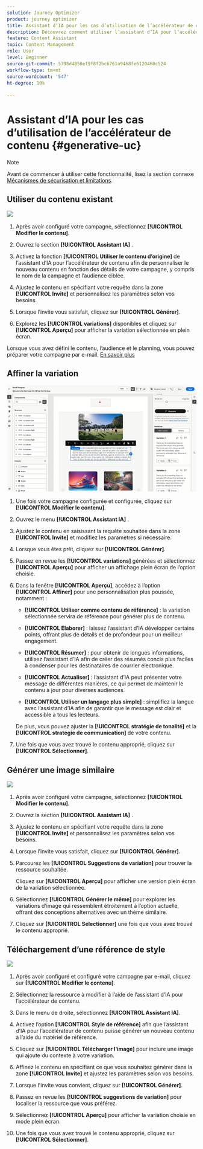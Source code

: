 ```yaml
---
solution: Journey Optimizer
product: journey optimizer
title: Assistant d’IA pour les cas d’utilisation de l’accélérateur de contenu
description: Découvrez comment utiliser l’assistant d’IA pour l’accélérateur de contenu à travers les cas d’utilisation
feature: Content Assistant
topic: Content Management
role: User
level: Beginner
source-git-commit: 5798d4850ef9f8f2bc6761a9468fe6120460c524
workflow-type: tm+mt
source-wordcount: '547'
ht-degree: 10%

---
```


# Assistant d’IA pour les cas d’utilisation de l’accélérateur de contenu {#generative-uc}

>[!NOTE]
>
>Avant de commencer à utiliser cette fonctionnalité, lisez la section connexe [Mécanismes de sécurisation et limitations](gs-generative.md#generative-guardrails).

## Utiliser du contenu existant

![](assets/do-not-localize/gen-ai-reuse-text.gif)

1. Après avoir configuré votre campagne, sélectionnez **[!UICONTROL Modifier le contenu]**.

1. Ouvrez la section **[!UICONTROL Assistant IA]** .

1. Activez la fonction **[!UICONTROL Utiliser le contenu d’origine]** de l’assistant d’IA pour l’accélérateur de contenu afin de personnaliser le nouveau contenu en fonction des détails de votre campagne, y compris le nom de la campagne et l’audience ciblée.

1. Ajustez le contenu en spécifiant votre requête dans la zone **[!UICONTROL Invite]** et personnalisez les paramètres selon vos besoins.

1. Lorsque l’invite vous satisfait, cliquez sur **[!UICONTROL Générer]**.

1. Explorez les **[!UICONTROL variations]** disponibles et cliquez sur **[!UICONTROL Aperçu]** pour afficher la variation sélectionnée en plein écran.

Lorsque vous avez défini le contenu, l’audience et le planning, vous pouvez préparer votre campagne par e-mail. [En savoir plus](../campaigns/review-activate-campaign.md)

## Affiner la variation

![](assets/do-not-localize/gen-ai-variation.gif)

1. Une fois votre campagne configurée et configurée, cliquez sur **[!UICONTROL Modifier le contenu]**.

1. Ouvrez le menu **[!UICONTROL Assistant IA]** .

1. Ajustez le contenu en saisissant la requête souhaitée dans la zone **[!UICONTROL Invite]** et modifiez les paramètres si nécessaire.

1. Lorsque vous êtes prêt, cliquez sur **[!UICONTROL Générer]**.

1. Passez en revue les **[!UICONTROL variations]** générées et sélectionnez **[!UICONTROL Aperçu]** pour afficher un affichage plein écran de l’option choisie.

1. Dans la fenêtre **[!UICONTROL Aperçu]**, accédez à l’option **[!UICONTROL Affiner]** pour une personnalisation plus poussée, notamment :

   * **[!UICONTROL Utiliser comme contenu de référence]** : la variation sélectionnée servira de référence pour générer plus de contenu.

   * **[!UICONTROL Elaborer]** : laissez l’assistant d’IA développer certains points, offrant plus de détails et de profondeur pour un meilleur engagement.

   * **[!UICONTROL Résumer]** : pour obtenir de longues informations, utilisez l’assistant d’IA afin de créer des résumés concis plus faciles à condenser pour les destinataires de courrier électronique.

   * **[!UICONTROL Actualiser]** : l’assistant d’IA peut présenter votre message de différentes manières, ce qui permet de maintenir le contenu à jour pour diverses audiences.

   * **[!UICONTROL Utiliser un langage plus simple]** : simplifiez la langue avec l’assistant d’IA afin de garantir que le message est clair et accessible à tous les lecteurs.

   De plus, vous pouvez ajuster la **[!UICONTROL stratégie de tonalité]** et la **[!UICONTROL stratégie de communication]** de votre contenu.

1. Une fois que vous avez trouvé le contenu approprié, cliquez sur **[!UICONTROL Sélectionner]**.

## Générer une image similaire

![](assets/do-not-localize/uc-image-similar.gif)

1. Après avoir configuré votre campagne, sélectionnez **[!UICONTROL Modifier le contenu]**.

1. Ouvrez la section **[!UICONTROL Assistant IA]** .

1. Ajustez le contenu en spécifiant votre requête dans la zone **[!UICONTROL Invite]** et personnalisez les paramètres selon vos besoins.

1. Lorsque l’invite vous satisfait, cliquez sur **[!UICONTROL Générer]**.

1. Parcourez les **[!UICONTROL Suggestions de variation]** pour trouver la ressource souhaitée.

   Cliquez sur **[!UICONTROL Aperçu]** pour afficher une version plein écran de la variation sélectionnée.

1. Sélectionnez **[!UICONTROL Générer le même]** pour explorer les variations d’image qui ressemblent étroitement à l’option actuelle, offrant des conceptions alternatives avec un thème similaire.

1. Cliquez sur **[!UICONTROL Sélectionner]** une fois que vous avez trouvé le contenu approprié.

## Téléchargement d’une référence de style

![](assets/do-not-localize/uc-image-reference.gif)

1. Après avoir configuré et configuré votre campagne par e-mail, cliquez sur **[!UICONTROL Modifier le contenu]**.

1. Sélectionnez la ressource à modifier à l’aide de l’assistant d’IA pour l’accélérateur de contenu.

1. Dans le menu de droite, sélectionnez **[!UICONTROL Assistant IA]**.

1. Activez l’option **[!UICONTROL Style de référence]** afin que l’assistant d’IA pour l’accélérateur de contenu puisse générer un nouveau contenu à l’aide du matériel de référence.

1. Cliquez sur **[!UICONTROL Télécharger l’image]** pour inclure une image qui ajoute du contexte à votre variation.

1. Affinez le contenu en spécifiant ce que vous souhaitez générer dans la zone **[!UICONTROL Invite]** et ajustez les paramètres selon vos besoins.

1. Lorsque l&#39;invite vous convient, cliquez sur **[!UICONTROL Générer]**.

1. Passez en revue les **[!UICONTROL suggestions de variation]** pour localiser la ressource que vous préférez.

1. Sélectionnez **[!UICONTROL Aperçu]** pour afficher la variation choisie en mode plein écran.

1. Une fois que vous avez trouvé le contenu approprié, cliquez sur **[!UICONTROL Sélectionner]**.
